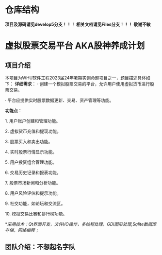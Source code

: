 # 仓库结构

**项目及源码请见develop5分支！！！
相关文档请见Files分支！！！
敬谢不敏**

# 虚拟股票交易平台 AKA股神养成计划

## 项目介绍

本项目为WHU软件工程2023届24年暑期实训命题项目之一，题目描述具体如下：
**详细需求**：
· 创建一个模拟股票交易的平台，允许用户使用虚拟货币进行股票交易。

· 平台应提供实时股票数据更新、交易、资产管理等功能。

**功能点**：

1. 用户账户创建和管理功能。

2. 虚拟货币充值和提现功能。

3. 股票买入和卖出功能。

4. 实时股票行情显示功能。

5. 用户投资组合管理功能。

6. 交易历史记录和报表功能。

7. 股票市场新闻和分析功能。

8. 用户风险评估和提示功能。

9. 社交功能，如论坛和交流区。

10. 模拟交易比赛和排行榜功能。

**采用技术：*Qt界面开发，文件I/O操作，多线程处理，GDI图形处理,Sqlite数据库存储，网络编程；**

## 团队介绍：不想起名字队
